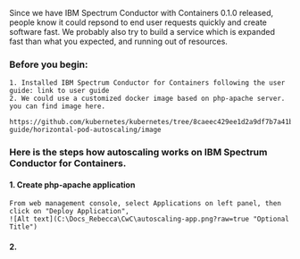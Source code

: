 Since we have IBM Spectrum Conductor with Containers 0.1.0 released, people know it could repsond to end user requests quickly and create software fast.
We probably also try to build a service which is expanded fast than what you expected, and running out of resources.

### Before you begin:
    1. Installed IBM Spectrum Conductor for Containers following the user guide: link to user guide
    2. We could use a customized docker image based on php-apache server. you can find image here.
        https://github.com/kubernetes/kubernetes/tree/8caeec429ee1d2a9df7b7a41b21c626346b456fb/docs/user-guide/horizontal-pod-autoscaling/image
        
### Here is the steps how autoscaling works on IBM Spectrum Conductor for Containers.

#### 1. Create php-apache application
    From web management console, select Applications on left panel, then click on "Deploy Application", 
    ![Alt text](C:\Docs_Rebecca\CwC\autoscaling-app.png?raw=true "Optional Title")
#### 2.